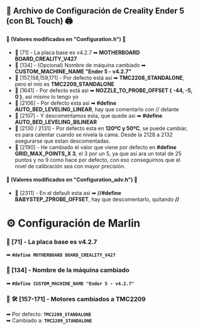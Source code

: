 ## 📜 **Archivo de Configuración de Creality Ender 5 (con BL Touch)** 🖨️

#### 🔧 **(Valores modificados en "Configuration.h")** 🔧

- 🔹 [71] - La placa base es v4.2.7 ➡ **MOTHERBOARD BOARD_CREALITY_V427**
- 🔹 [134] - (Opcional) Nombre de máquina cambiado ➡ **CUSTOM_MACHINE_NAME "Ender 5 - v4.2.7"**
- 🔹 [157,158,159,171] - Por defecto está asi ➡ **TMC2208_STANDALONE**, pero el mío es **TMC2209_STANDALONE**
- 🔹 [1641] - Por defecto está asi ➡ **NOZZLE_TO_PROBE_OFFSET { -44, -5, 0 }**, así mismo lo tengo yo
- 🔹 [2106] - Por defecto esta asi ➡ **#define AUTO_BED_LEVELING_LINEAR**, hay que comentarlo con // delante
- 🔹 [2107] - Y descomentamos esta, que quede asi ➡ **#define AUTO_BED_LEVELING_BILINEAR**
- 🔹 [2130 / 2131] - Por defecto esta en **120ºC y 50ºC**, se puede cambiar, es para calentar cuando se nivela la cama. Desde la 2128 a 2132 asegurarse que estan descomentadas.
- 🔹 [2190] - He cambiado el valor que viene por defecto en **#define GRID_MAX_POINTS_X 3**, el 3 por un 5, ya que asi ara un total de 25 puntos y no 9 como hace por defecto, con eso conseguimos que el nivel de calibración sea con mayor precisión.

#### 🔧 **(Valores modificados en "Configuration_adv.h")** 🔧

- 🔹 [2311] - En el default esta asi ➡ **//#define BABYSTEP_ZPROBE_OFFSET**,  hay que descomentarlo, quitando **//**

# ⚙️ Configuración de Marlin

### 🔹 [71] - La placa base es **v4.2.7**  
➡ **`#define MOTHERBOARD BOARD_CREALITY_V427`**

### 🔹 [134] - Nombre de la máquina cambiado  
➡ **`#define CUSTOM_MACHINE_NAME "Ender 5 - v4.2.7"`**

### 🔹 🛠️ [157-171] - Motores cambiados a TMC2209  
➡ Por defecto: **`TMC2208_STANDALONE`**  
➡ Cambiado a: **`TMC2209_STANDALONE`**
